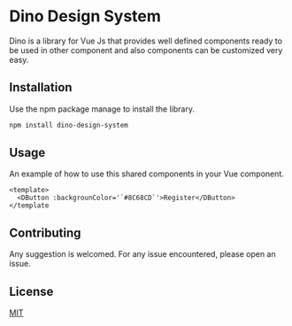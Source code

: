 # Dino Design System

Dino is a library for Vue Js that provides well defined components ready to be used in other component and also components can be customized very easy.

## Installation

Use the npm package manage to install the library.

```bash
npm install dino-design-system
```

## Usage
An example of how to use this shared components in your Vue component.

```vue
<template>
  <DButton :backgrounColor='`#8C68CD`'>Register</DButton>
</template
```

## Contributing
Any suggestion is welcomed. For any issue encountered, please open an issue.

## License
[MIT](https://choosealicense.com/licenses/mit/)
